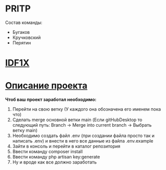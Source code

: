 # PRITP
Состав команды:

* Бугаков
* Кручковский
* Перятин

# [IDF1X](https://i.ibb.co/9vq57Lb/public.png)
# [Описание проекта](https://utmn.sharepoint.com/sites/msteams_97a781-4/_layouts/15/Doc.aspx?OR=teams&action=edit&sourcedoc={ac28cc91-8624-414a-8b0f-543ee71f01f7})


**Чтоб ваш проект заработал необходимо:**
1) Перейти на свою ветку (У каждого она обозначена его именем пока что)
2) Сделать merge основной ветки main (Если gitHubDesktop то следующий путь: Branch -> Merge into current branch -> Выбрать ветку main)
3) Необходимо создать файл .env (при создании файла просто так и написать .env) и внести в него все данные из файла .env.example
4) Зайти в консоль и перейти в каталог репозитория
5) Ввести команду composer install
6) Ввести команду php artisan key:generate
7) Ну и вроде как все должно заработать
